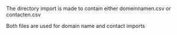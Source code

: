 The directory import is made to contain either domeinnamen.csv or contacten.csv

Both files are used for domain name and contact imports
